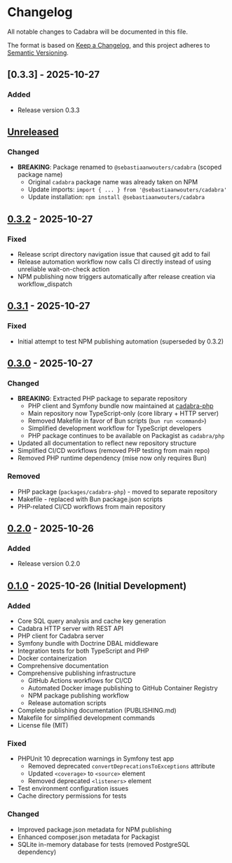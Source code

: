 # Changelog

All notable changes to Cadabra will be documented in this file.

The format is based on [Keep a Changelog](https://keepachangelog.com/en/1.0.0/),
and this project adheres to [Semantic Versioning](https://semver.org/spec/v2.0.0.html).

## [0.3.3] - 2025-10-27

### Added
- Release version 0.3.3

## [Unreleased]

### Changed
- **BREAKING**: Package renamed to `@sebastiaanwouters/cadabra` (scoped package name)
  - Original `cadabra` package name was already taken on NPM
  - Update imports: `import { ... } from '@sebastiaanwouters/cadabra'`
  - Update installation: `npm install @sebastiaanwouters/cadabra`

## [0.3.2] - 2025-10-27

### Fixed
- Release script directory navigation issue that caused git add to fail
- Release automation workflow now calls CI directly instead of using unreliable wait-on-check action
- NPM publishing now triggers automatically after release creation via workflow_dispatch

## [0.3.1] - 2025-10-27

### Fixed
- Initial attempt to test NPM publishing automation (superseded by 0.3.2)

## [0.3.0] - 2025-10-27

### Changed
- **BREAKING**: Extracted PHP package to separate repository
  - PHP client and Symfony bundle now maintained at [cadabra-php](https://github.com/SebastiaanWouters/cadabra-php)
  - Main repository now TypeScript-only (core library + HTTP server)
  - Removed Makefile in favor of Bun scripts (`bun run <command>`)
  - Simplified development workflow for TypeScript developers
  - PHP package continues to be available on Packagist as `cadabra/php`
- Updated all documentation to reflect new repository structure
- Simplified CI/CD workflows (removed PHP testing from main repo)
- Removed PHP runtime dependency (mise now only requires Bun)

### Removed
- PHP package (`packages/cadabra-php`) - moved to separate repository
- Makefile - replaced with Bun package.json scripts
- PHP-related CI/CD workflows from main repository

## [0.2.0] - 2025-10-26

### Added
- Release version 0.2.0

## [0.1.0] - 2025-10-26 (Initial Development)

### Added
- Core SQL query analysis and cache key generation
- Cadabra HTTP server with REST API
- PHP client for Cadabra server
- Symfony bundle with Doctrine DBAL middleware
- Integration tests for both TypeScript and PHP
- Docker containerization
- Comprehensive documentation
- Comprehensive publishing infrastructure
  - GitHub Actions workflows for CI/CD
  - Automated Docker image publishing to GitHub Container Registry
  - NPM package publishing workflow
  - Release automation scripts
- Complete publishing documentation (PUBLISHING.md)
- Makefile for simplified development commands
- License file (MIT)

### Fixed
- PHPUnit 10 deprecation warnings in Symfony test app
  - Removed deprecated `convertDeprecationsToExceptions` attribute
  - Updated `<coverage>` to `<source>` element
  - Removed deprecated `<listeners>` element
- Test environment configuration issues
- Cache directory permissions for tests

### Changed
- Improved package.json metadata for NPM publishing
- Enhanced composer.json metadata for Packagist
- SQLite in-memory database for tests (removed PostgreSQL dependency)

[Unreleased]: https://github.com/SebastiaanWouters/cadabra/compare/v0.3.2...HEAD
[0.3.2]: https://github.com/SebastiaanWouters/cadabra/releases/tag/v0.3.2
[0.3.1]: https://github.com/SebastiaanWouters/cadabra/releases/tag/v0.3.1
[0.3.0]: https://github.com/SebastiaanWouters/cadabra/releases/tag/v0.3.0
[0.2.0]: https://github.com/SebastiaanWouters/cadabra/releases/tag/v0.2.0
[0.1.0]: https://github.com/SebastiaanWouters/cadabra/releases/tag/v0.1.0
